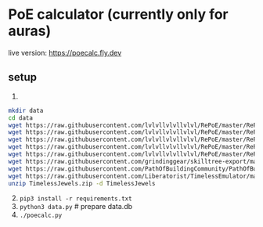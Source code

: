 # PoE calculator (currently only for auras)

live version: https://poecalc.fly.dev

## setup

1.
```sh
mkdir data
cd data
wget https://raw.githubusercontent.com/lvlvllvlvllvlvl/RePoE/master/RePoE/data/gems.json
wget https://raw.githubusercontent.com/lvlvllvlvllvlvl/RePoE/master/RePoE/data/stat_translations/aura_skill.json
wget https://raw.githubusercontent.com/lvlvllvlvllvlvl/RePoE/master/RePoE/data/stat_translations/curse_skill.json
wget https://raw.githubusercontent.com/lvlvllvlvllvlvl/RePoE/master/RePoE/data/stat_translations/passive_skill.json
wget https://raw.githubusercontent.com/lvlvllvlvllvlvl/RePoE/master/RePoE/data/stat_translations/buff_skill.json
wget https://raw.githubusercontent.com/grindinggear/skilltree-export/master/data.json -O skill_tree.json
wget https://raw.githubusercontent.com/PathOfBuildingCommunity/PathOfBuilding/dev/src/Data/TimelessJewelData/LegionPassives.lua
wget https://raw.githubusercontent.com/Liberatorist/TimelessEmulator/master/TimelessEmulator/Build/Output/TimelessJewels/TimelessJewels.zip
unzip TimelessJewels.zip -d TimelessJewels
```
2. `pip3 install -r requirements.txt`
3. `python3 data.py` # prepare data.db
4. `./poecalc.py`
